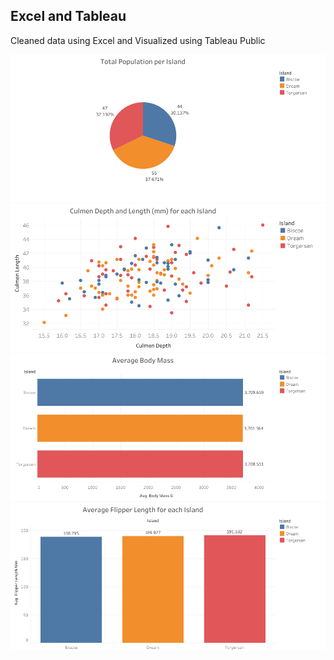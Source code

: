 ## Excel and Tableau

Cleaned data using Excel and Visualized using Tableau Public

<img src="viz/Penguin_Population.png" width=800>

<img src="viz/Penguin_Depth_Length.png" width=800>

<img src="viz/Penguin_Body_Mass.png" width=800>

<img src="viz/Penguin_Flipper.png" width=800>
